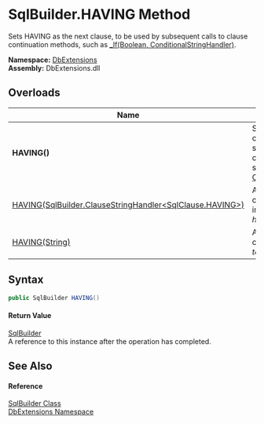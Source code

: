 SqlBuilder.HAVING Method
========================
Sets HAVING as the next clause, to be used by subsequent calls to clause continuation methods, such as [_If(Boolean, ConditionalStringHandler)][1].
  
**Namespace:** [DbExtensions][2]  
**Assembly:** DbExtensions.dll

Overloads
---------

| Name                                                             | Description                                                                                                                                         |
| ---------------------------------------------------------------- | --------------------------------------------------------------------------------------------------------------------------------------------------- |
| **HAVING()**                                                     | Sets HAVING as the next clause, to be used by subsequent calls to clause continuation methods, such as [_If(Boolean, ConditionalStringHandler)][1]. |
| [HAVING(SqlBuilder.ClauseStringHandler&lt;SqlClause.HAVING>)][3] | Appends the HAVING clause using the provided interpolated string *handler*.                                                                         |
| [HAVING(String)][4]                                              | Appends the HAVING clause using the provided *text*.                                                                                                |


Syntax
------

```csharp
public SqlBuilder HAVING()
```

#### Return Value
[SqlBuilder][5]  
A reference to this instance after the operation has completed.

See Also
--------

#### Reference
[SqlBuilder Class][5]  
[DbExtensions Namespace][2]  

[1]: _If.md
[2]: ../README.md
[3]: HAVING_1.md
[4]: HAVING_2.md
[5]: README.md